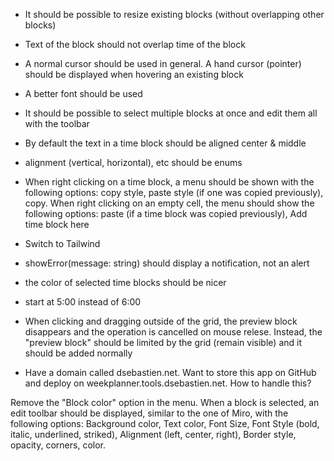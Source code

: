 - It should be possible to resize existing blocks (without overlapping other blocks)
- Text of the block should not overlap time of the block
- A normal cursor should be used in general. A hand cursor (pointer) should be displayed when hovering an existing block
- A better font should be used
- It should be possible to select multiple blocks at once and edit them all with the toolbar
- By default the text in a time block should be aligned center & middle
- alignment (vertical, horizontal), etc should be enums
- When right clicking on a time block, a menu should be shown with the following options: copy style, paste style (if one was copied previously), copy. When right clicking on an empty cell, the menu should show the following options: paste (if a time block was copied previously), Add time block here
- Switch to Tailwind
- showError(message: string) should display a notification, not an alert
- the color of selected time blocks should be nicer
- start at 5:00 instead of 6:00

- When clicking and dragging outside of the grid, the preview block disappears and the operation is cancelled on mouse relese. Instead, the "preview block" should be limited by the grid (remain visible) and it should be added normally
- Have a domain called dsebastien.net. Want to store this app on GitHub and deploy on weekplanner.tools.dsebastien.net. How to handle this?

Remove the "Block color" option in the menu. When a block is selected, an edit toolbar should be displayed, similar to the one of Miro, with the following options: Background color, Text color, Font Size, Font Style (bold, italic, underlined, striked), Alignment (left, center, right), Border style, opacity, corners, color. 
